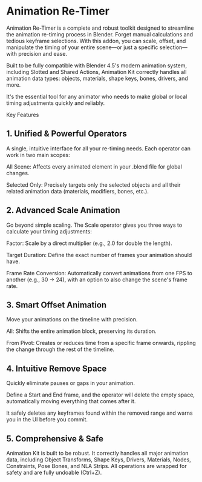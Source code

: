 # Animation Re-Timer

Animation Re-Timer is a complete and robust toolkit designed to streamline the animation re-timing process in Blender. Forget manual calculations and tedious keyframe selections. With this addon, you can scale, offset, and manipulate the timing of your entire scene—or just a specific selection—with precision and ease.

Built to be fully compatible with Blender 4.5's modern animation system, including Slotted and Shared Actions, Animation Kit correctly handles all animation data types: objects, materials, shape keys, bones, drivers, and more.

It's the essential tool for any animator who needs to make global or local timing adjustments quickly and reliably.

Key Features

## 1. Unified & Powerful Operators

A single, intuitive interface for all your re-timing needs. Each operator can work in two main scopes:





All Scene: Affects every animated element in your .blend file for global changes.



Selected Only: Precisely targets only the selected objects and all their related animation data (materials, modifiers, bones, etc.).

## 2. Advanced Scale Animation

Go beyond simple scaling. The Scale operator gives you three ways to calculate your timing adjustments:





Factor: Scale by a direct multiplier (e.g., 2.0 for double the length).



Target Duration: Define the exact number of frames your animation should have.



Frame Rate Conversion: Automatically convert animations from one FPS to another (e.g., 30 -> 24), with an option to also change the scene's frame rate.

## 3. Smart Offset Animation

Move your animations on the timeline with precision.





All: Shifts the entire animation block, preserving its duration.



From Pivot: Creates or reduces time from a specific frame onwards, rippling the change through the rest of the timeline.

## 4. Intuitive Remove Space

Quickly eliminate pauses or gaps in your animation.





Define a Start and End frame, and the operator will delete the empty space, automatically moving everything that comes after it.



It safely deletes any keyframes found within the removed range and warns you in the UI before you commit.

## 5. Comprehensive & Safe

Animation Kit is built to be robust. It correctly handles all major animation data, including Object Transforms, Shape Keys, Drivers, Materials, Nodes, Constraints, Pose Bones, and NLA Strips. All operations are wrapped for safety and are fully undoable (Ctrl+Z).
